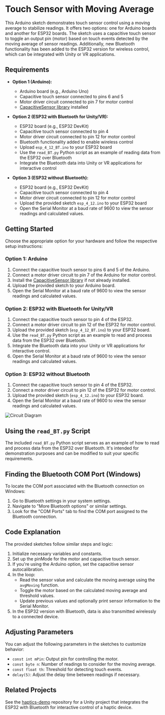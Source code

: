 # Touch Sensor with Moving Average

This Arduino sketch demonstrates touch sensor control using a moving average to stabilize readings. It offers two options: one for Arduino boards and another for ESP32 boards. The sketch uses a capacitive touch sensor to toggle an output pin (motor) based on touch events detected by the moving average of sensor readings. Additionally, new Bluetooth functionality has been added to the ESP32 version for wireless control, which can be integrated with Unity or VR applications.

## Requirements

- **Option 1 (Arduino):**
  - Arduino board (e.g., Arduino Uno)
  - Capacitive touch sensor connected to pins 6 and 5
  - Motor driver circuit connected to pin 7 for motor control
  - [CapacitiveSensor library](https://playground.arduino.cc/Main/CapacitiveSensor/) installed

- **Option 2 (ESP32 with Bluetooth for Unity/VR):**
  - ESP32 board (e.g., ESP32 DevKit)
  - Capacitive touch sensor connected to pin 4
  - Motor driver circuit connected to pin 12 for motor control
  - Bluetooth functionality added to enable wireless control
  - Upload `esp_4_12_BT.ino` to your ESP32 board
  - Use the `read_BT.py` Python script as an example of reading data from the ESP32 over Bluetooth
  - Integrate the Bluetooth data into Unity or VR applications for interactive control

- **Option 3 (ESP32 without Bluetooth):**
  - ESP32 board (e.g., ESP32 DevKit)
  - Capacitive touch sensor connected to pin 4
  - Motor driver circuit connected to pin 12 for motor control
  - Upload the provided sketch `esp_4_12.ino` to your ESP32 board
  - Open the Serial Monitor at a baud rate of 9600 to view the sensor readings and calculated values.

## Getting Started

Choose the appropriate option for your hardware and follow the respective setup instructions:

### Option 1: Arduino

1. Connect the capacitive touch sensor to pins 6 and 5 of the Arduino.
2. Connect a motor driver circuit to pin 7 of the Arduino for motor control.
3. Install the [CapacitiveSensor library](https://playground.arduino.cc/Main/CapacitiveSensor/) if not already installed.
4. Upload the provided sketch to your Arduino board.
5. Open the Serial Monitor at a baud rate of 9600 to view the sensor readings and calculated values.

### Option 2: ESP32 with Bluetooth for Unity/VR

1. Connect the capacitive touch sensor to pin 4 of the ESP32.
2. Connect a motor driver circuit to pin 12 of the ESP32 for motor control.
3. Upload the provided sketch (`esp_4_12_BT.ino`) to your ESP32 board.
4. Use the `read_BT.py` Python script as an example to read and process data from the ESP32 over Bluetooth.
5. Integrate the Bluetooth data into your Unity or VR applications for interactive control.
6. Open the Serial Monitor at a baud rate of 9600 to view the sensor readings and calculated values.

### Option 3: ESP32 without Bluetooth

1. Connect the capacitive touch sensor to pin 4 of the ESP32.
2. Connect a motor driver circuit to pin 12 of the ESP32 for motor control.
3. Upload the provided sketch (`esp_4_12.ino`) to your ESP32 board.
4. Open the Serial Monitor at a baud rate of 9600 to view the sensor readings and calculated values.

![Circuit Diagram](https://github.com/mikewharton/touch-sensor/blob/main/circuit_diagram.png)

## Using the `read_BT.py` Script

The included `read_BT.py` Python script serves as an example of how to read and process data from the ESP32 over Bluetooth. It's intended for demonstration purposes and can be modified to suit your specific requirements.

## Finding the Bluetooth COM Port (Windows)

To locate the COM port associated with the Bluetooth connection on Windows:
1. Go to Bluetooth settings in your system settings.
2. Navigate to "More Bluetooth options" or similar settings.
3. Look for the "COM Ports" tab to find the COM port assigned to the Bluetooth connection.

## Code Explanation

The provided sketches follow similar steps and logic:

1. Initialize necessary variables and constants.
2. Set up the pinMode for the motor and capacitive touch sensor.
3. If you're using the Arduino option, set the capacitive sensor autocalibration.
4. In the loop:
   - Read the sensor value and calculate the moving average using the `avgMoving` function.
   - Toggle the motor based on the calculated moving average and threshold values.
   - Update previous values and optionally print sensor information to the Serial Monitor.
5. In the ESP32 version with Bluetooth, data is also transmitted wirelessly to a connected device.

## Adjusting Parameters

You can adjust the following parameters in the sketches to customize behavior:

- `const int mPin`: Output pin for controlling the motor.
- `const byte n`: Number of readings to consider for the moving average.
- `const float th`: Threshold for detecting touch events.
- `delay(5)`: Adjust the delay time between readings if necessary.

## Related Projects

See the [haptics-demo](https://github.com/DMFDML/haptics-demo) repository for a Unity project that integrates the ESP32 with Bluetooth for interactive control of a haptic device.
